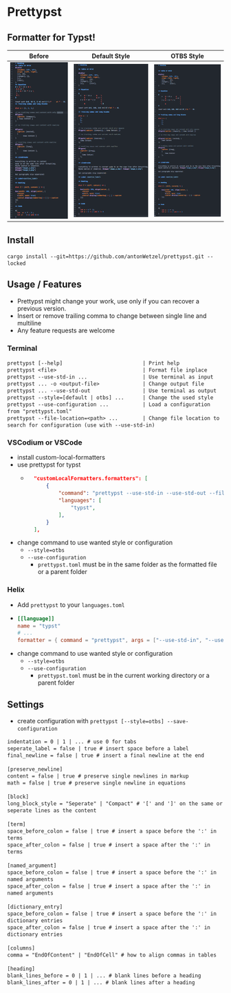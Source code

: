 # Prettypst


## Formatter for Typst!

|                 Before                  |            Default Style             |           OTBS Style           |
| :-------------------------------------: | :----------------------------------: | :----------------------------: |
| ![Before formatting](images/before.png) | ![Default style](images/default.png) | ![OTBS style](images/otbs.png) |


## Install

	cargo install --git=https://github.com/antonWetzel/prettypst.git --locked

## Usage / Features

- Prettypst might change your work, use only if you can recover a previous version.
- Insert or remove trailing comma to change between single line and multiline
- Any feature requests are welcome

### Terminal

	prettypst [--help]                          | Print help
	prettypst <file>                            | Format file inplace
	prettypst --use-std-in ...                  | Use terminal as input
	prettypst ... -o <output-file>              | Change output file
	prettypst ... --use-std-out                 | Use terminal as output
	prettypst --style=[default | otbs] ...      | Change the used style
	prettypst --use-configuration ...           | Load a configuration from "prettypst.toml"
	prettypst --file-location=<path> ...        | Change file location to search for configuration (use with --use-std-in)

### VSCodium or VSCode

- install custom-local-formatters
- use prettypst for typst
	- ```json
		"customLocalFormatters.formatters": [
			{
				"command": "prettypst --use-std-in --use-std-out --file-location=${file}",
				"languages": [
					"typst",
				],
			}
		],
   		```
- change command to use wanted style or configuration
	- `--style=otbs`
	- `--use-configuration`
		- `prettypst.toml` must be in the same folder as the formatted file or a parent folder

### Helix

- Add `prettypst` to your `languages.toml`
- ```toml
  [[language]]
  name = "typst"
  # ...
  formatter = { command = "prettypst", args = ["--use-std-in", "--use-std-out"] } 
  ```
- change command to use wanted style or configuration
	- `--style=otbs`
	- `--use-configuration`
		- `prettypst.toml` must be in the current working directory or a parent folder

## Settings

- create configuration with `prettypst [--style=otbs] --save-configuration`

```gdscript
indentation = 0 | 1 | ... # use 0 for tabs
seperate_label = false | true # insert space before a label
final_newline = false | true # insert a final newline at the end

[preserve_newline]
content = false | true # preserve single newlines in markup
math = false | true # preserve single newline in equations

[block]
long_block_style = "Seperate" | "Compact" # '[' and ']' on the same or seperate lines as the content

[term]
space_before_colon = false | true # insert a space before the ':' in terms
space_after_colon = false | true # insert a space after the ':' in terms

[named_argument]
space_before_colon = false | true # insert a space before the ':' in named arguments
space_after_colon = false | true # insert a space after the ':' in named arguments

[dictionary_entry]
space_before_colon = false | true # insert a space before the ':' in dictionary entries
space_after_colon = false | true # insert a space after the ':' in dictionary entries

[columns]
comma = "EndOfContent" | "EndOfCell" # how to align commas in tables

[heading]
blank_lines_before = 0 | 1 | ... # blank lines before a heading
blank_lines_after = 0 | 1 | ... # blank lines after a heading
```
